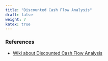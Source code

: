 ```yaml
---
title: "Discounted Cash Flow Analysis"
draft: false
weight: 7
katex: true
---
```


### References
- [Wiki about Discounted Cash Flow Analysis](https://en.wikipedia.org/wiki/Discounted_cash_flow)